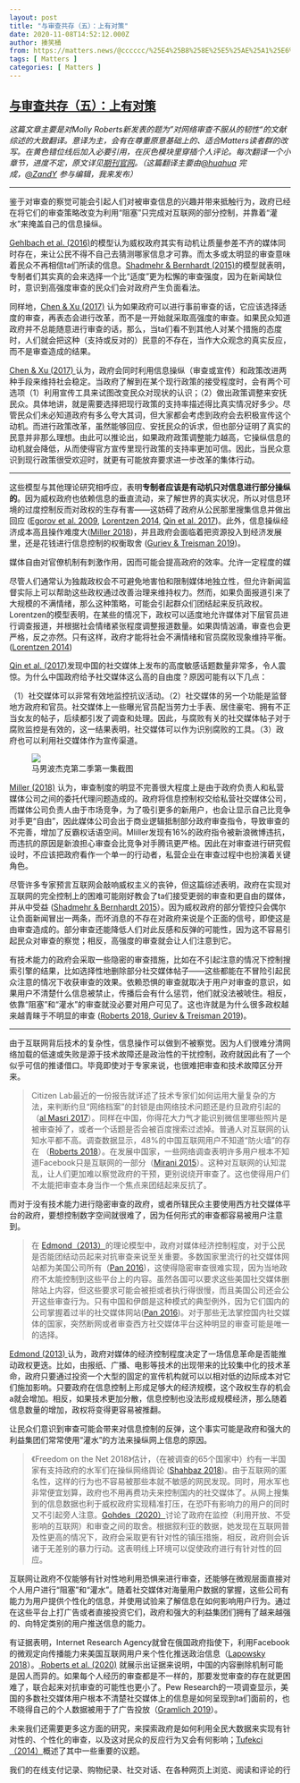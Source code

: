```yaml
---
layout: post
title: "与审查共存（五）：上有对策"
date: 2020-11-08T14:52:12.000Z
author: 揍笑桶
from: https://matters.news/@cccccc/%25E4%25B8%258E%25E5%25AE%25A1%25E6%259F%25A5%25E5%2585%25B1%25E5%25AD%2598-%25E4%25BA%2594-%25E4%25B8%258A%25E6%259C%2589%25E5%25AF%25B9%25E7%25AD%2596-bafyreibpomqdxvwd5sbpdri45kbybl6bgwubrymsplkhtwf4xpndiqj4fy
tags: [ Matters ]
categories: [ Matters ]
---
```

<!--1604847132000-->
[与审查共存（五）：上有对策](https://matters.news/@cccccc/%25E4%25B8%258E%25E5%25AE%25A1%25E6%259F%25A5%25E5%2585%25B1%25E5%25AD%2598-%25E4%25BA%2594-%25E4%25B8%258A%25E6%259C%2589%25E5%25AF%25B9%25E7%25AD%2596-bafyreibpomqdxvwd5sbpdri45kbybl6bgwubrymsplkhtwf4xpndiqj4fy)
------

<div>
<p><em>这篇文章主要是对Molly Roberts新发表的题为”对网络审查不服从的韧性“的文献综述的大致翻译。意译为主，会有在尊重原意基础上的、适合Matters读者群的改写。在黄色错位线后加入必要引用，在灰色模块里穿插个人评论。每次翻译一个小章节，进度不定，原文详见</em><a href="https://www.annualreviews.org/doi/abs/10.1146/annurev-polisci-050718-032837" target="_blank"><em>期刊官网</em></a><em>。（这篇翻译主要由<a class="mention" href="https://matters.news/@miaomiao12342018" target="_blank" data-display-name="huahua" data-user-name="miaomiao12342018" data-id="VXNlcjoyOTE4">﻿<span>@huahua</span>﻿</a> 完成，<a class="mention" href="https://matters.news/@andyischaos" target="_blank" data-display-name="ZandY" data-user-name="andyischaos" data-id="VXNlcjo5NTg">﻿<span>@ZandY</span>﻿</a> 参与编辑，我来发布）</em></p><hr><p>鉴于对审查的察觉可能会引起人们对被审查信息的兴趣并带来抵触行为，政府已经在将它们的审查策略改变为利用“阻塞”只完成对互联网的部分控制，并靠着“灌水”来掩盖自己的信息操纵。 </p><p><a href="https://cpb-us-w2.wpmucdn.com/campuspress.yale.edu/dist/6/1038/files/2016/06/Gehlbach-et-al-ARPS-2016-18hod8v.pdf" target="_blank">Gehlbach et al. (2016)</a>的模型认为威权政府其实有动机让质量参差不齐的媒体同时存在，来让公民不得不自己去猜测哪家信息才可靠。而太多或太明显的审查意味着民众不再相信ta们所读的信息。<a href="https://www.jstor.org/stable/24466996?seq=1" target="_blank">Shadmehr & Bernhardt (2015)</a>的模型就表明，专制者们其实真的会来选择一个比“适度”更为松懈的审查强度，因为在新闻缺位时，意识到高强度审查的民众们会对政府产生负面看法。</p><p>同样地，<a href="https://papers.ssrn.com/sol3/papers.cfm?abstract_id=2487437" target="_blank">Chen & Xu (2017)</a> 认为如果政府可以进行事前审查的话，它应该选择适度的审查，再表态会进行改革，而不是一开始就采取高强度的审查。如果民众知道政府并不总能随意进行审查的话，那么，当ta们看不到其他人对某个措施的态度时，人们就会把这种（支持或反对的）民意的不存在，当作大众观念的真实反应，而不是审查造成的结果。</p><p><a href="https://papers.ssrn.com/sol3/papers.cfm?abstract_id=2487437" target="_blank">Chen & Xu (2017) </a>认为，政府会同时利用信息操纵（审查或宣传）和政策改进两种手段来维持社会稳定。当政府了解到在某个现行政策的接受程度时，会有两个可选项（1）利用宣传工具来试图改变民众对现状的认识；（2）做出政策调整来安抚民众。具体地讲，就是需要选择把现行政策的支持率描述得比真实情况好多少。尽管民众们未必知道政府有多么夸大其词，但大家都会考虑到政府会去积极宣传这个动机。而进行政策改革，虽然能够回应、安抚民众的诉求，但也部分证明了真实的民意并非那么理想。由此可以推论出，如果政府政策调整能力越高，它操纵信息的动机就会降低，从而使得官方宣传里现行政策的支持率更加可信。因此，当民众意识到现行政策很受欢迎时，就更有可能放弃要求进一步改革的集体行动。</p><hr><p>这些模型与其他理论研究相呼应，表明<strong>专制者应该是有动机只对信息进行部分操纵的</strong>。因为威权政府也依赖信息的垂直流动，来了解世界的真实状况，所以对信息环境的过度控制反而对政权的生存有害——这妨碍了政府从公民那里搜集信息并做出回应 (<a href="http://pscourses.ucsd.edu/ps200b/Egorov%20et%20al%20Why%20Resource-poor%20Dictators%20Allow%20Freer%20Media.pdf" target="_blank">Egorov et al. 2009</a>, <a href="https://www.jstor.org/stable/24363493?seq=1" target="_blank">Lorentzen 2014</a>, <a href="https://www.aeaweb.org/articles?id=10.1257/jep.31.1.117" target="_blank">Qin et al. 2017</a>)。此外，信息操纵经济成本高且操作难度大(<a href="http://eprints.lse.ac.uk/101417/1/miller_limits_of_commercialized_censorship_in_china.pdf" target="_blank">Miller 2018</a>)，并且政府会面临着把资源投入到经济发展里，还是花钱进行信息控制的权衡取舍 (<a href="https://www.jstor.org/stable/26796838#metadata_info_tab_contents" target="_blank">Guriev & Treisman 2019</a>)。</p><pre class="ql-syntax">媒体自由对官僚机制有刺激作用，因而可能会提高政府的效率。允许一定程度的媒体自由对独裁者是有利的，而大多数这样的政权都会担心信息的自由流动会威胁到政权本身。比如我们所称的“戈尔巴乔夫困境”就是一个例子。1985年，米哈耶尔·戈尔巴乔夫当选苏联的新领导人，这时的苏联面临着一系列问题。油价大幅下跌后，预算赤字飙升。实际上，过去10多年，苏联的计划经济成效甚微，一直逊于西方，种种迹象表明该国需要进行重大重组。如果不允许一定程度的媒体自由，改革效率低下的官僚机制几乎是不可能的。在一次与苏联精英知识分子的小型会议上，戈尔巴乔夫承认：“重组正在艰难进行。我们没有反对党，那我们如何管控自己呢？只有通过批评和自我批评。最重要的是：公开的舆论监督。”然而信息的自由流动可能会破坏共产党的专政基础。在同一会议上，戈尔巴乔夫强调“没有舆论监督的民主主义是不存在的。但同时没有限制的民主就是无政府状态，这就是困境所在。”因此政府需要在为了给下属提供适当的激励而允许部分新闻自由，与限制公民组织反抗问题而进行审查之间进行权衡。同时，一个国家的自然资源丰富程度也会影响这种权衡。在资源丰富的国家，独裁者会因叛乱而蒙受更大的损失，而对激励他的官僚们也不大感兴趣，因此即使是部分的新闻自由也不大可能出现。（Egorov et al）</pre><p>尽管人们通常认为独裁政权会不可避免地害怕和限制媒体地独立性，但允许新闻监督实际上可以帮助这些政权通过改善治理来维持权力。然而，如果负面报道引来了大规模的不满情绪，那么这种策略，可能会引起群众们团结起来反抗政权。Lorentzen的模型表明，在某些的情况下，政权可以适度地允许媒体对下层官员进行调查报道，并根据社会情绪紧张程度调整报道数量。如果舆情汹涌，审查也会更严格，反之亦然。只有这样，政府才能将社会不满情绪和官员腐败现象维持平衡。(<a href="https://www.jstor.org/stable/24363493?seq=1" target="_blank">Lorentzen 2014</a>)</p><p><a href="https://www.aeaweb.org/articles?id=10.1257/jep.31.1.117" target="_blank">Qin et al. (2017)</a>发现中国的社交媒体上发布的高度敏感话题数量非常多，令人震惊。为什么中国政府给予社交媒体这么高的自由度？原因可能有以下几点：</p><p>（1）社交媒体可以非常有效地监控抗议活动。（2）社交媒体的另一个功能是监督地方政府和官员。社交媒体上一些曝光官员配当劳力士手表、居住豪宅、拥有不正当女友的帖子，后续都引发了调查和处理。因此，与腐败有关的社交媒体帖子对于腐败监控是有效的，这一结果表明，社交媒体可以作为识别腐败的工具。（3）政府也可以利用社交媒体作为宣传渠道。</p><figure class="image">      <picture>        <source type="image/webp" media="(min-width: 768px)" srcset="https://assets.matters.news/processed/1080w/embed/7d431c27-b6d6-4783-9d50-4f1b8510dcb4.webp" onerror="this.srcset='https://assets.matters.news/embed/7d431c27-b6d6-4783-9d50-4f1b8510dcb4.jpeg'">        <source media="(min-width: 768px)" srcset="https://assets.matters.news/processed/1080w/embed/7d431c27-b6d6-4783-9d50-4f1b8510dcb4.jpeg" onerror="this.srcset='https://assets.matters.news/embed/7d431c27-b6d6-4783-9d50-4f1b8510dcb4.jpeg'">        <source type="image/webp" srcset="https://assets.matters.news/processed/540w/embed/7d431c27-b6d6-4783-9d50-4f1b8510dcb4.webp">        <img src="https://assets.matters.news/embed/7d431c27-b6d6-4783-9d50-4f1b8510dcb4.jpeg" srcset="https://assets.matters.news/processed/540w/embed/7d431c27-b6d6-4783-9d50-4f1b8510dcb4.jpeg" loading="lazy" referrerpolicy="no-referrer">      </picture>    <figcaption><span>马男波杰克第二季第一集截图</span></figcaption></figure><p><a href="http://eprints.lse.ac.uk/101417/1/miller_limits_of_commercialized_censorship_in_china.pdf" target="_blank">Miller (2018)</a> 认为，审查制度的明显不完善很大程度上是由于政府负责人和私营媒体公司之间的委托代理问题造成的。政府将信息控制权交给私营社交媒体公司，而媒体公司负责人由于市场竞争，为了吸引更多的新用户，也会让显示自己比竞争对手更“自由”，因此媒体公司会出于商业逻辑抵制部分政府审查指令，导致审查的不完善，增加了反霸权话语空间。Mliller发现有16%的政府指令被新浪微博违抗，而违抗的原因是新浪担心审查会比竞争对手腾讯更严格。因此在对审查进行研究假设时，不应该把政府看作一个单一的行动者，私营企业在审查过程中也扮演着关键角色。</p><p>尽管许多专家预言互联网会敲响威权主义的丧钟，但这篇综述表明，政府在实现对互联网的完全控制上的困难可能刚好教会了ta们接受更弱的审查和更自由的媒体，并从中受益 (<a href="https://www.jstor.org/stable/24466996?seq=1" target="_blank">Shadmehr & Bernhardt 2015</a>）。因为威权政府的部分管控只会偶尔让负面新闻冒出一两条，而坏消息的不存在对政府来说是个正面的信号，即使这是由审查造成的。部分审查还能降低人们对此反感和反弹的可能性，因为这不容易引起民众对审查的察觉；相反，高强度的审查就会让人们注意到它。</p><p>有技术能力的政府会采取一些隐密的审查措施，比如在不引起注意的情况下控制搜索引擎的结果，比如选择性地删除部分社交媒体帖子——这些都能在不冒险引起民众注意的情况下收获审查的效果。依赖恐惧的审查就取决于用户对审查的意识，如果用户不清楚什么信息被禁止，传播后会有什么惩罚，他们就没法被唬住。相反，依靠“阻塞”和“灌水”的审查就没必要对用户可见了。这也许就是为什么很多政权越来越青睐于不明显的审查 (<a href="https://www.amazon.com/Censored-Distraction-Diversion-Inside-Firewall/dp/0691178860" target="_blank">Roberts 2018</a>,<a href="https://www.jstor.org/stable/26796838?seq=1#metadata_info_tab_contents" target="_blank"> Guriev & Treisman 2019</a>)。</p><hr><p>由于互联网背后技术的复杂性，信息操作可以做到不被察觉。因为人们很难分清网络加载的低速或失败是源于技术故障还是政治性的干扰控制，政府就因此有了一个似乎可信的推诿借口。毕竟即使对于专家来说，也很难把审查和技术故障区分开来。</p><blockquote>Citizen Lab最近的一份报告就详述了技术专家们如何运用大量复杂的方法，来判断约旦“网络档案”的封锁是由网络技术问题还是约旦政府引起的（<a href="https://citizenlab.ca/2017/04/jordan-invisible-hand-blocks-internet-archive/" target="_blank">al Masri 2017</a>）。同样在中国，你得花大力气才能识别微信里哪些照片是被审查掉了，或者一个话题是否会被百度搜索过滤掉。普通人对互联网的认知水平都不高。调查数据显示，48%的中国互联网用户不知道“防火墙”的存在 （<a href="https://www.amazon.com/Censored-Distraction-Diversion-Inside-Firewall/dp/0691178860" target="_blank">Roberts 2018</a>）。在发展中国家，一些网络调查表明许多用户根本不知道Facebook只是互联网的一部分（<a href="https://qz.com/333313/milliions-of-facebook-users-have-no-idea-theyre-using-the-internet/" target="_blank">Mirani 2015</a>）。这种对互联网的认知混乱，让人们更加难以察觉政府的干预，更别说绕开审查了。这也使得用户们不太能把审查本身当作一个焦点来团结起来反抗了。</blockquote><p>而对于没有技术能力进行隐密审查的政府，或者所辖民众主要使用西方社交媒体平台的政府，要想控制数字空间就很难了，因为任何形式的审查都容易被用户注意到。</p><blockquote>在 <a href="https://www.jstor.org/stable/43551563?seq=1" target="_blank">Edmond（2013）</a>的理论模型中，政府对媒体经济控制程度，对于公民是否能团结动员起来对抗审查来说至关重要。多数国家里流行的社交媒体网站都为美国公司所有（<a href="http://jenpan.com/jen_pan/market.pdf" target="_blank">Pan 2016</a>)，这使得隐密审查很难实现，因为当地政府不太能控制到这些平台上的内容。虽然各国可以要求这些美国社交媒体删除站上内容，但这些要求可能会被拒或者执行得很慢，而且美国公司还会公开这些审查行为。只有中国和伊朗是这种模式的典型例外，因为它们国内的公司掌握着过半的社交媒体网站(<a href="http://jenpan.com/jen_pan/market.pdf" target="_blank">Pan 2016</a>)。对于那些无法掌控国内社交媒体的国家，突然断网或者审查西方社交媒体平台这种明显的审查可能是唯一的选择。</blockquote><p><a href="https://www.jstor.org/stable/43551563?seq=1" target="_blank">Edmond (2013) </a>认为，政府对媒体的经济控制程度决定了一场信息革命是否能推动政权更迭。比如，由报纸、广播、电影等技术的出现带来的比较集中化的技术革命，政府只要通过投资一个大型的固定的宣传机构就可以以相对低的边际成本对它们施加影响。只要政府在信息控制上形成足够大的经济规模，这个政权生存的机会a就会增加。相反，如果技术更加分散，信息控制也没法形成规模经济，那么随着信息数量的增加，政权将变得更容易被推翻。</p><p>让民众们意识到审查可能会带来对信息控制的反弹，这个事实可能是政府和强大的利益集团们常常使用“灌水”的方法来操纵网上信息的原因。</p><blockquote>《Freedom on the Net 2018》估计，（在被调查的65个国家中）约有一半国家有支持政府的水军们在操纵网络舆论 (<a href="https://freedomhouse.org/report/freedom-net/freedom-net-2018/rise-digital-authoritarianism" target="_blank">Shahbaz 2018</a>)。由于互联网的匿名性，这样的行为也不容易被那些本就不敏感的网民发现。同时，用水军也非常便宜划算，政府也不用再费功夫来控制国内的社交媒体了。从网上搜集到的信息数据也利于威权政府实现精准打压，在恐吓有影响力的用户的同时又不引起旁人注意。<a href="https://onlinelibrary.wiley.com/doi/10.1111/ajps.12509" target="_blank">Gohdes（2020）</a>讨论了政府在监控（利用开放、不受影响的互联网）和审查之间的取舍。根据叙利亚的数据，她发现在互联网普及性更高的情况下，政府会采取更有针对性的镇压措施，相反，政府则会诉诸于无差别的暴力行动。这表明线上环境可以促使政府进行有针对性的回应。</blockquote><p>互联网让政府不仅能够有针对性地利用恐惧来进行审查，还能够在微观层面直接对个人用户进行“阻塞”和“灌水”。随着社交媒体对海量用户数据的掌握，这些公司有能力为用户提供个性化的信息，并使用试验来了解信息在如何影响用户行为。通过在这些平台上打广告或者直接投资它们，政府和强大的利益集团们拥有了越来越强的、向特定类别的用户推送信息的能力。</p><p>有证据表明，Internet Research Agency就曾在俄国政府指使下，利用Facebook的微观定向传播能力来美国互联网用户来个性化推送政治信息（<a href="https://www.wired.com/story/house-democrats-release-3500-russia-linked-facebook-ads/" target="_blank">Lapowsky 2018</a>）。<a href="http://www.mit.edu/~rnielsen/textmatching.pdf" target="_blank"> Roberts et al. (2020)</a> 就展示出证据来说明，中国的内容删除机制可能是因人而异的。如果每个人经历的审查都是不一样的，那要发觉审查的存在就更困难了，联合起来对抗审查的可能性也更小了。Pew Research的一项调查显示，美国的多数社交媒体用户根本不清楚社交媒体上的信息是如何呈现到ta们面前的，也不晓得自己的个人数据被用于了广告投放（<a href="https://www.pewresearch.org/fact-tank/2019/05/16/facts-about-americans-and-facebook/" target="_blank">Gramlich 2019</a>）。</p><p>未来我们还需要更多这方面的研究，来探索政府是如何利用全民大数据来实现有针对性的、个性化的审查，以及这对民众的反应行为又会有何影响；<a href="https://firstmonday.org/article/view/4901/4097" target="_blank">Tufekci（2014）</a>概述了其中一些重要的议题。</p><pre class="ql-syntax">我们的在线支付记录、购物纪录、社交对话、在各种网页上浏览、阅读和评论的行为都在互联网上都留下痕迹，这些数据可以高精度地对每个选民的偏好和属性进行建模。这些大数据可以揣测我们的家庭情况、心理状态、政治倾向。例如，有论文表明，仅使用Facebook的“喜欢”就足以建模和准确预测大量个人属性，包括“性取向，种族，宗教和政治观点，人格特质，智力，幸福，成瘾性物质的使用” ，父母情况，年龄和性别。” 研究人员仅使用Facebook“喜欢”的模型就正确区分了Facebook用户是否是异性恋（约88％）；并预测约有95％的时间有种族，政党有约85％的时间与党派有联系。换句话说，只需访问通过计算模型处理的一部分Facebook数据，就可以在很大程度上查看共和党和民主党的情况，而无需查看任何其他大数据建模可以以微妙的方式预测行为，并且更有效地面向改变行为数据库。此外，大数据还可以预测我们的行为。比如女性的怀孕、分娩等信息对于商业销售人员来说非常重要，因为一个家庭接下来的消费习惯即将发生变化。通过将丰富的数据与预测模型相结合，一些零售业公司不仅能够在早期，中期就识别出潜在的怀孕，它还可以估计分娩期，以便可以将优惠券和广告定时发送给处于怀孕和育儿阶段的消费者。有一个有趣的例子，有次一个愤怒的父亲走进一个商场，要求看经理问为什么向他的十几岁的女儿发送了有关孕妇服装、幼儿园家具的广告。据报道，这位经理大声道歉，但当父亲回到家与女儿交谈时，才得知女儿确实怀孕时。数据建模揭示了连住在同一个屋檐下的父母都不知道的事实。</pre>
</div>
